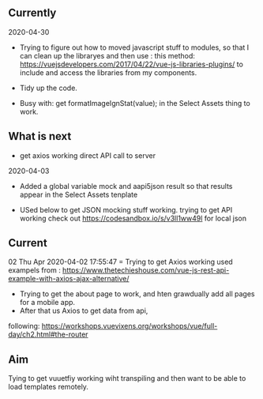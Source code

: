 ## Currently

2020-04-30

- Trying to figure out how to moved javascript stuff to modules, so that I can clean
  up the libraryes and then use : this method: https://vuejsdevelopers.com/2017/04/22/vue-js-libraries-plugins/
  to include and access the libraries from my components.

- Tidy up the code.
- Busy with: get formatImageIgnStat(value); in the Select Assets thing to work.

## What is next

- get axios working direct API call to server

2020-04-03

- Added a global variable mock and aapi5json result so that results appear in the
  Select Assets tenplate

- USed below to get JSON mocking stuff working. trying to get API working
  check out https://codesandbox.io/s/v3ll1ww49l for local json

## Current

02 Thu Apr 2020-04-02 17:55:47
= Trying to get Axios working used exampels from :
https://www.thetechieshouse.com/vue-js-rest-api-example-with-axios-ajax-alternative/

- Trying to get the about page to work, and hten grawdually add all pages
  for a mobile app.
- After that us Axios to get data from api,

following:
https://workshops.vuevixens.org/workshops/vue/full-day/ch2.html#the-router

## Aim

Tying to get vuuetfiy working wiht transpiling and then want to be able to load templates remotely.

